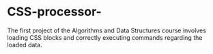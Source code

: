 # CSS-processor-
The first project of the Algorithms and Data Structures course involves loading CSS blocks and correctly executing commands regarding the loaded data.

